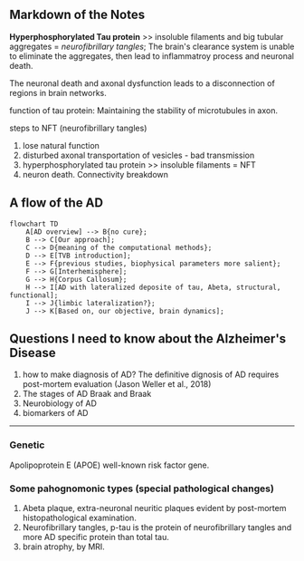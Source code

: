 ## Markdown of the Notes

**Hyperphosphorylated Tau protein** >> insoluble filaments and big tubular aggregates = *neurofibrillary tangles*;
The brain's clearance system is unable to eliminate the aggregates, then lead to inflammatroy process and neuronal death.

The neuronal death and axonal dysfunction leads to a disconnection of regions in brain networks.

function of tau protein: Maintaining the stability of microtubules in axon.

steps to NFT (neurofibrillary tangles)
1. lose natural function
2. disturbed axonal transportation of vesicles - bad transmission
3. hyperphosphorylated tau protein >> insoluble filaments = NFT
4. neuron death. Connectivity breakdown


## A flow of the AD
```mermaid
flowchart TD
	A[AD overview] --> B{no cure};
	B --> C[Our approach];
	C --> D{meaning of the computational methods};
	D --> E[TVB introduction];
	E --> F{previous studies, biophysical parameters more salient};
	F --> G[Interhemisphere];
	G --> H{Corpus Callosum};
	H --> I[AD with lateralized deposite of tau, Abeta, structural, functional];
	I --> J{limbic lateralization?};
	J --> K[Based on, our objective, brain dynamics];
```

## Questions I need to know about the Alzheimer's Disease

1. how to make diagnosis of AD?
	The definitive dignosis of AD requires post-mortem evaluation (Jason Weller et al., 2018)
2. The stages of AD
	Braak and Braak
3. Neurobiology of AD
4. biomarkers of AD




---------------------
### Genetic
Apolipoprotein E (APOE) well-known risk factor gene.


### Some pahognomonic types (special pathological changes)
1. Abeta plaque, extra-neuronal neuritic plaques evident by post-mortem histopathological examination.
2. Neurofibrillary tangles, p-tau is the protein of neurofibrillary tangles and more AD specific protein than total tau. 
3. brain atrophy, by MRI.






